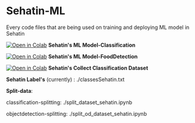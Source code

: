 # Sehatin-ML
Every code files that are being used on training and deploying ML model in Sehatin

[![Open in Colab](https://colab.research.google.com/assets/colab-badge.svg)](https://colab.research.google.com/drive/1axgminKjwlcDB0mIyLXxd6X54TijoYKJ?usp=sharing)
**Sehatin's ML Model-Classification**

[![Open in Colab](https://colab.research.google.com/assets/colab-badge.svg)](https://colab.research.google.com/drive/17T3u7X4cPVW4ES6OcnuB7j-rTiFVbVIr?usp=sharing)
**Sehatin's ML Model-FoodDetection**

[![Open in Colab](https://colab.research.google.com/assets/colab-badge.svg)](https://colab.research.google.com/drive/1xba9f6Tiv_P1KJiQdbPDZ1m84C0cns9T?usp=sharing)
**Sehatin's Collect Classification Dataset**


**Sehatin Label's** (currently) : ./classesSehatin.txt


**Split-data**:

classification-splitting: ./split_dataset_sehatin.ipynb

objectdetection-splitting: ./split_od_dataset_sehatin.ipynb
